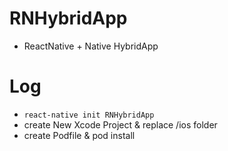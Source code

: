 # RNHybridApp

- ReactNative + Native HybridApp

# Log

- `react-native init RNHybridApp`
- create New Xcode Project & replace /ios folder
- create Podfile & pod install